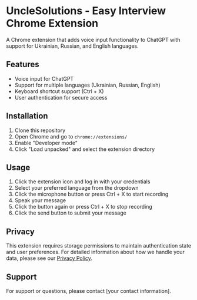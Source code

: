 # UncleSolutions - Easy Interview Chrome Extension

A Chrome extension that adds voice input functionality to ChatGPT with support for Ukrainian, Russian, and English languages.

## Features

- Voice input for ChatGPT
- Support for multiple languages (Ukrainian, Russian, English)
- Keyboard shortcut support (Ctrl + X)
- User authentication for secure access

## Installation

1. Clone this repository
2. Open Chrome and go to `chrome://extensions/`
3. Enable "Developer mode"
4. Click "Load unpacked" and select the extension directory

## Usage

1. Click the extension icon and log in with your credentials
2. Select your preferred language from the dropdown
3. Click the microphone button or press Ctrl + X to start recording
4. Speak your message
5. Click the button again or press Ctrl + X to stop recording
6. Click the send button to submit your message

## Privacy

This extension requires storage permissions to maintain authentication state and user preferences. For detailed information about how we handle your data, please see our [Privacy Policy](PRIVACY.md).

## Support

For support or questions, please contact [your contact information]. 